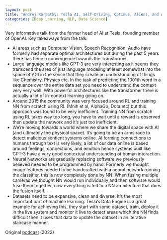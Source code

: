 ```yaml
---
layout: post
title: "Andrej Karpathy: Tesla AI, Self-Driving, Optimus, Aliens, and AGI | Lex Fridman"
categories: [Deep Learning, NLP, Data Science]
---
```


Very informative talk from the former head of AI at Tesla, founding member of OpenAI. Key takeaways from the talk:
- AI areas such as Computer Vision, Speech Recognition, Audio have formerly had separate optimal architectures but during the past 5 years there has been a convergence towards the Transformer. 
- Large language models like GPT-3 are very interesting as it seems they transcend the area of just language modeling at least somewhat into the space of AGI in the sense that they create an understanding of things like Chemistry, Physics etc. In the task of predicting the 1001th word in a sequence over the entire data set you need to understand the context very very well. With powerful architectures like the transformer there is actually a lot of in-context learning going on. 
- Around 2015 the community was very focused around RL and training NN from scratch using RL (Mnih et al, AlphaGo, Dota etc) but this approach was found to be very inefficient. Training NN from scratch using RL takes way too long, you have to wait until a reward is observed then update the network and it’s just too inefficient. 
- We’re moving towards a world where we share the digital space with AI (and ultimately the physical space). It’s going to be an arms race to detect malicious sentient systems online. AI forming connections to humans through text is very likely, a lot of our data online is based around feelings, connections, and emotion hence systems built like GPT-3 have a very good contextual understanding of human interaction. 
- Neural Networks are gradually replacing software we previously believed needed to be programmed by hand. Formerly we thought image features needed to be handcrafted with a neural network running the classifier, this is now completely done by NN. When fusing multiple cameras we thought NN would run individually and then software would fuse them together, now everything is fed to a NN architecture that does the fusion itself.
- Datasets need to be expansive, clean and diverse. It’s the most important part of machine learning. Tesla’s Data Engine is a great example for achieving this, they start with some dataset, train, deploy it in the live system and monitor it live to detect areas which the NN finds difficult then it uses that data to update the dataset in an iterative staircase manner. 



Original [podcast](https://www.youtube.com/watch?v=cdiD-9MMpb0&ab_channel=LexFridman) (2022)
